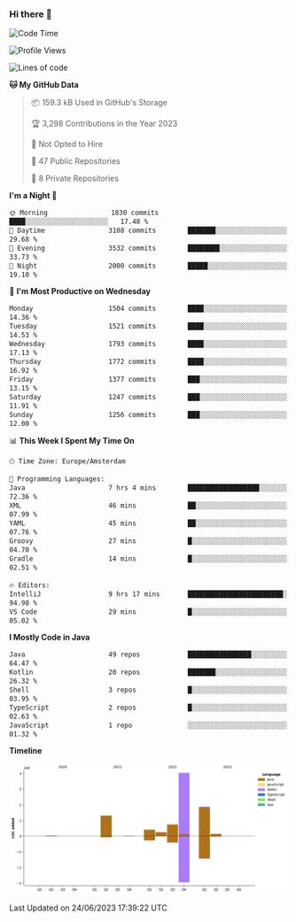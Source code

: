 ### Hi there 👋


<!--START_SECTION:waka-->
![Code Time](http://img.shields.io/badge/Code%20Time-3%2C269%20hrs%2055%20mins-blue)

![Profile Views](http://img.shields.io/badge/Profile%20Views-108-blue)

![Lines of code](https://img.shields.io/badge/From%20Hello%20World%20I%27ve%20Written-8.8%20million%20lines%20of%20code-blue)

**🐱 My GitHub Data** 

> 📦 159.3 kB Used in GitHub's Storage 
 > 
> 🏆 3,298 Contributions in the Year 2023
 > 
> 🚫 Not Opted to Hire
 > 
> 📜 47 Public Repositories 
 > 
> 🔑 8 Private Repositories 
 > 
**I'm a Night 🦉** 

```text
🌞 Morning                1830 commits        ████░░░░░░░░░░░░░░░░░░░░░   17.48 % 
🌆 Daytime                3108 commits        ███████░░░░░░░░░░░░░░░░░░   29.68 % 
🌃 Evening                3532 commits        ████████░░░░░░░░░░░░░░░░░   33.73 % 
🌙 Night                  2000 commits        █████░░░░░░░░░░░░░░░░░░░░   19.10 % 
```
📅 **I'm Most Productive on Wednesday** 

```text
Monday                   1504 commits        ████░░░░░░░░░░░░░░░░░░░░░   14.36 % 
Tuesday                  1521 commits        ████░░░░░░░░░░░░░░░░░░░░░   14.53 % 
Wednesday                1793 commits        ████░░░░░░░░░░░░░░░░░░░░░   17.13 % 
Thursday                 1772 commits        ████░░░░░░░░░░░░░░░░░░░░░   16.92 % 
Friday                   1377 commits        ███░░░░░░░░░░░░░░░░░░░░░░   13.15 % 
Saturday                 1247 commits        ███░░░░░░░░░░░░░░░░░░░░░░   11.91 % 
Sunday                   1256 commits        ███░░░░░░░░░░░░░░░░░░░░░░   12.00 % 
```


📊 **This Week I Spent My Time On** 

```text
🕑︎ Time Zone: Europe/Amsterdam

💬 Programming Languages: 
Java                     7 hrs 4 mins        ██████████████████░░░░░░░   72.36 % 
XML                      46 mins             ██░░░░░░░░░░░░░░░░░░░░░░░   07.99 % 
YAML                     45 mins             ██░░░░░░░░░░░░░░░░░░░░░░░   07.76 % 
Groovy                   27 mins             █░░░░░░░░░░░░░░░░░░░░░░░░   04.70 % 
Gradle                   14 mins             █░░░░░░░░░░░░░░░░░░░░░░░░   02.51 % 

🔥 Editors: 
IntelliJ                 9 hrs 17 mins       ████████████████████████░   94.98 % 
VS Code                  29 mins             █░░░░░░░░░░░░░░░░░░░░░░░░   05.02 % 
```

**I Mostly Code in Java** 

```text
Java                     49 repos            ████████████████░░░░░░░░░   64.47 % 
Kotlin                   20 repos            ███████░░░░░░░░░░░░░░░░░░   26.32 % 
Shell                    3 repos             █░░░░░░░░░░░░░░░░░░░░░░░░   03.95 % 
TypeScript               2 repos             █░░░░░░░░░░░░░░░░░░░░░░░░   02.63 % 
JavaScript               1 repo              ░░░░░░░░░░░░░░░░░░░░░░░░░   01.32 % 
```



**Timeline**

![Lines of Code chart](https://raw.githubusercontent.com/powercasgamer/powercasgamer/master/assets/bar_graph.png)


 Last Updated on 24/06/2023 17:39:22 UTC
<!--END_SECTION:waka-->
